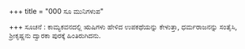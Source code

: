 +++
title = "000 ಸೂ ಮುನಿಗಳುಪ"

+++
ಸೂಚನೆ : ಕಾಮ್ಯಕವನದಲ್ಲಿ ಋಷಿಗಳು ಹೇಳಿದ ಉಪಕಥೆಯನ್ನು ಕೇಳುತ್ತಾ, ಧರ್ಮರಾಜನನ್ನು ಸಂತೈಸಿ, ಶ್ರೀಕೃಷ್ಣನು ದ್ವಾರಕಾ ಪುರಕ್ಕೆ ಹಿಂತಿರುಗಿದನು.